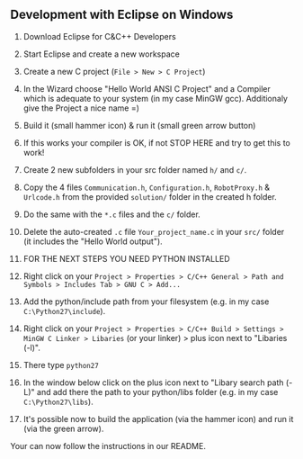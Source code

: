 ## Development with Eclipse on Windows

1. Download Eclipse for C&C++ Developers

2. Start Eclipse and create a new workspace

3. Create a new C project (```File > New > C Project```)

4. In the Wizard choose "Hello World ANSI C Project" and a Compiler which is adequate to your system (in my case MinGW gcc). Additionaly give the Project a nice name =)

5. Build it (small hammer icon) & run it (small green arrow button)

6. If this works your compiler is OK, if not STOP HERE and try to get this to work!

7. Create 2 new subfolders in your src folder named ```h/``` and ```c/```.

8. Copy the 4 files ```Communication.h```, ```Configuration.h```, ```RobotProxy.h``` & ```Urlcode.h``` from the provided ```solution/``` folder in the created h folder.

9. Do the same with the ```*.c``` files and the ```c/``` folder.

10. Delete the auto-created ```.c``` file ```Your_project_name.c``` in your ```src/``` folder (it includes the "Hello World output").

11. FOR THE NEXT STEPS YOU NEED PYTHON INSTALLED

12. Right click on your ```Project > Properties > C/C++ General > Path and Symbols > Includes Tab > GNU C > Add...```

13. Add the python/include path from your filesystem (e.g. in my case ```C:\Python27\include```).

14. Right click on your ```Project > Properties > C/C++ Build > Settings > MinGW C Linker > Libaries``` (or your linker) > plus icon next to "Libaries (-l)".

15. There type ```python27```

16. In the window below click on the plus icon next to "Libary search path (-L)" and add there the path to your python/libs folder (e.g. in my case ```C:\Python27\libs```).

17. It's possible now to build the application (via the hammer icon) and run it (via the green arrow).

Your can now follow the instructions in our README.

